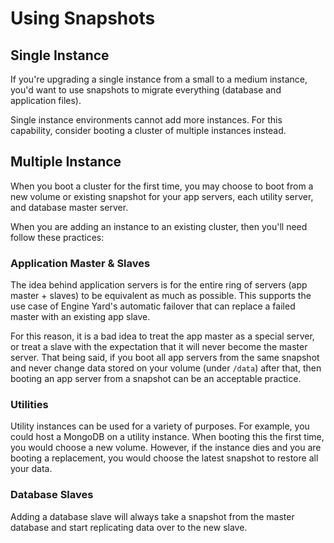 # Using Snapshots

## Single Instance

If you're upgrading a single instance from a small to a medium instance, you'd want to use snapshots to migrate everything (database and application files).

Single instance environments cannot add more instances. For this capability, consider booting a cluster of multiple instances instead.

## Multiple Instance

When you boot a cluster for the first time, you may choose to boot from a new volume or existing snapshot for your app servers, each utility server, and database master server.

When you are adding an instance to an existing cluster, then you'll need follow these practices:

### Application Master & Slaves

The idea behind application servers is for the entire ring of servers (app master + slaves) to be equivalent as much as possible. This supports the use case of Engine Yard's automatic failover that can replace a failed master with an existing app slave.

For this reason, it is a bad idea to treat the app master as a special server, or treat a slave with the expectation that it will never become the master server.
That being said, if you boot all app servers from the same snapshot and never change data stored on your volume (under `/data`) after that, then booting an app server from a snapshot can be an acceptable practice.

### Utilities

Utility instances can be used for a variety of purposes. For example, you could host a MongoDB on a utility instance. When booting this the first time, you would choose a new volume. However, if the instance dies and you are booting a replacement, you would choose the latest snapshot to restore all your data.

### Database Slaves

Adding a database slave will always take a snapshot from the master database and start replicating data over to the new slave.
